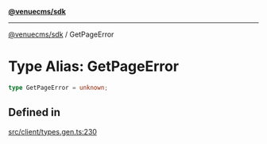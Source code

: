 [**@venuecms/sdk**](../README.md)

***

[@venuecms/sdk](../README.md) / GetPageError

# Type Alias: GetPageError

```ts
type GetPageError = unknown;
```

## Defined in

[src/client/types.gen.ts:230](https://github.com/venuecms/sdk/blob/823b04c9ee84b4d1baaafd2d6fb4c862f759e4e8/src/client/types.gen.ts#L230)
